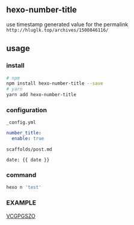 ## hexo-number-title
use timestamp generated value for the permalink `http://hluglk.top/archives/1500846116/`

## usage

### install
```bash
# npm
npm install hexo-number-title --save
# yarn 
yarn add hexo-number-title
```
### configuration
`_config.yml`
``` yml
number_title:
  enable: true
```
`scaffolds/post.md`
```
date: {{ date }}
```
### command
```bash
hexo n 'test'
```
### EXAMPLE
[VCGPGSZO](http://hluglk.top)
